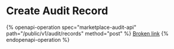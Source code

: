 # Create Audit Record

{% openapi-operation spec="marketplace-audit-api" path="/public/v1/audit/records" method="post" %}
[Broken link](broken-reference)
{% endopenapi-operation %}
